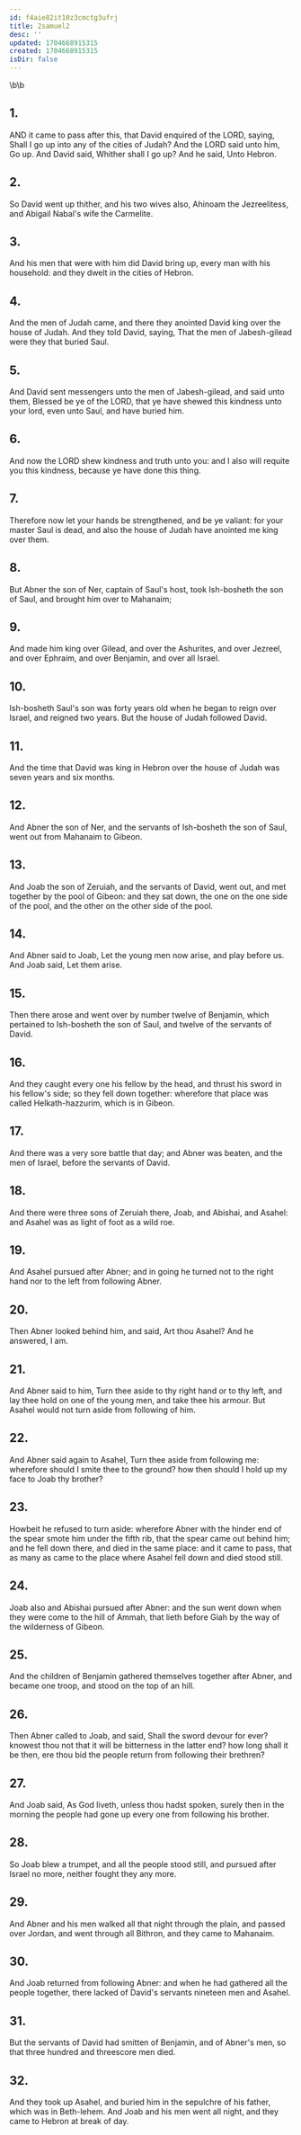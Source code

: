 ```yaml
---
id: f4aie82it10z3cmctg3ufrj
title: 2samuel2
desc: ''
updated: 1704668915315
created: 1704668915315
isDir: false
---
```

\b\b
## 1.
AND it came to pass after this, that David enquired of the LORD, saying, Shall I go up into any of the cities of Judah?  And the LORD said unto him, Go up.  And David said, Whither shall I go up?  And he said, Unto Hebron.
## 2.
So David went up thither, and his two wives also, Ahinoam the Jezreelitess, and Abigail Nabal's wife the Carmelite.
## 3.
And his men that were with him did David bring up, every man with his household: and they dwelt in the cities of Hebron.
## 4.
And the men of Judah came, and there they anointed David king over the house of Judah.  And they told David, saying, That the men of Jabesh-gilead were they that buried Saul.
## 5.
And David sent messengers unto the men of Jabesh-gilead, and said unto them, Blessed be ye of the LORD, that ye have shewed this kindness unto your lord, even unto Saul, and have buried him.
## 6.
And now the LORD shew kindness and truth unto you: and I also will requite you this kindness, because ye have done this thing.
## 7.
Therefore now let your hands be strengthened, and be ye valiant: for your master Saul is dead, and also the house of Judah have anointed me king over them.
## 8.
But Abner the son of Ner, captain of Saul's host, took Ish-bosheth the son of Saul, and brought him over to Mahanaim;
## 9.
And made him king over Gilead, and over the Ashurites, and over Jezreel, and over Ephraim, and over Benjamin, and over all Israel.
## 10.
Ish-bosheth Saul's son was forty years old when he began to reign over Israel, and reigned two years.  But the house of Judah followed David.
## 11.
And the time that David was king in Hebron over the house of Judah was seven years and six months.
## 12.
And Abner the son of Ner, and the servants of Ish-bosheth the son of Saul, went out from Mahanaim to Gibeon.
## 13.
And Joab the son of Zeruiah, and the servants of David, went out, and met together by the pool of Gibeon: and they sat down, the one on the one side of the pool, and the other on the other side of the pool.
## 14.
And Abner said to Joab, Let the young men now arise, and play before us.  And Joab said, Let them arise.
## 15.
Then there arose and went over by number twelve of Benjamin, which pertained to Ish-bosheth the son of Saul, and twelve of the servants of David.
## 16.
And they caught every one his fellow by the head, and thrust his sword in his fellow's side; so they fell down together: wherefore that place was called Helkath-hazzurim, which is in Gibeon.
## 17.
And there was a very sore battle that day; and Abner was beaten, and the men of Israel, before the servants of David.
## 18.
And there were three sons of Zeruiah there, Joab, and Abishai, and Asahel: and Asahel was as light of foot as a wild roe.
## 19.
And Asahel pursued after Abner; and in going he turned not to the right hand nor to the left from following Abner.
## 20.
Then Abner looked behind him, and said, Art thou Asahel?  And he answered, I am.
## 21.
And Abner said to him, Turn thee aside to thy right hand or to thy left, and lay thee hold on one of the young men, and take thee his armour.  But Asahel would not turn aside from following of him.
## 22.
And Abner said again to Asahel, Turn thee aside from following me: wherefore should I smite thee to the ground?  how then should I hold up my face to Joab thy brother?
## 23.
Howbeit he refused to turn aside: wherefore Abner with the hinder end of the spear smote him under the fifth rib, that the spear came out behind him; and he fell down there, and died in the same place: and it came to pass, that as many as came to the place where Asahel fell down and died stood still.
## 24.
Joab also and Abishai pursued after Abner: and the sun went down when they were come to the hill of Ammah, that lieth before Giah by the way of the wilderness of Gibeon.
## 25.
And the children of Benjamin gathered themselves together after Abner, and became one troop, and stood on the top of an hill.
## 26.
Then Abner called to Joab, and said, Shall the sword devour for ever?  knowest thou not that it will be bitterness in the latter end?  how long shall it be then, ere thou bid the people return from following their brethren?
## 27.
And Joab said, As God liveth, unless thou hadst spoken, surely then in the morning the people had gone up every one from following his brother.
## 28.
So Joab blew a trumpet, and all the people stood still, and pursued after Israel no more, neither fought they any more.
## 29.
And Abner and his men walked all that night through the plain, and passed over Jordan, and went through all Bithron, and they came to Mahanaim.
## 30.
And Joab returned from following Abner: and when he had gathered all the people together, there lacked of David's servants nineteen men and Asahel.
## 31.
But the servants of David had smitten of Benjamin, and of Abner's men, so that three hundred and threescore men died.
## 32.
And they took up Asahel, and buried him in the sepulchre of his father, which was in Beth-lehem.  And Joab and his men went all night, and they came to Hebron at break of day.
